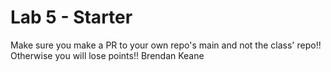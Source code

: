 # Lab 5 - Starter
Make sure you make a PR to your own repo's main and not the class' repo!! Otherwise you will lose points!!
Brendan Keane
